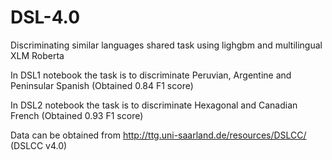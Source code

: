 # DSL-4.0
Discriminating similar languages shared task using lighgbm and multilingual XLM Roberta

In DSL1 notebook the task is to discriminate Peruvian, Argentine and Peninsular Spanish (Obtained 0.84 F1 score)

In DSL2 notebook the task is to discriminate Hexagonal and Canadian French (Obtained 0.93 F1 score) 


Data can be obtained from http://ttg.uni-saarland.de/resources/DSLCC/ (DSLCC v4.0) 
